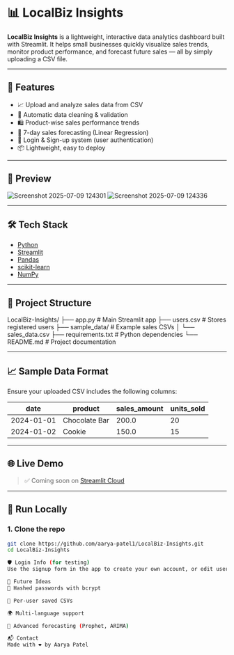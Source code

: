# 📊 LocalBiz Insights

**LocalBiz Insights** is a lightweight, interactive data analytics dashboard built with Streamlit. It helps small businesses quickly visualize sales trends, monitor product performance, and forecast future sales — all by simply uploading a CSV file.

---

## 🚀 Features

- 📈 Upload and analyze sales data from CSV
- 🧹 Automatic data cleaning & validation
- 🛍️ Product-wise sales performance trends
- 🔮 7-day sales forecasting (Linear Regression)
- 🧾 Login & Sign-up system (user authentication)
- 📦 Lightweight, easy to deploy

---

## 📸 Preview
![Screenshot 2025-07-09 124301](https://github.com/user-attachments/assets/d6f324f6-2854-48b2-a0ae-1d0795937996)
![Screenshot 2025-07-09 124336](https://github.com/user-attachments/assets/bc95bf20-70bc-4a75-91dc-d2ba8603104c)



---

## 🛠️ Tech Stack

- [Python](https://www.python.org/)
- [Streamlit](https://streamlit.io/)
- [Pandas](https://pandas.pydata.org/)
- [scikit-learn](https://scikit-learn.org/)
- [NumPy](https://numpy.org/)

---

## 📂 Project Structure

LocalBiz-Insights/
├── app.py # Main Streamlit app
├── users.csv # Stores registered users
├── sample_data/ # Example sales CSVs
│ └── sales_data.csv
├── requirements.txt # Python dependencies
└── README.md # Project documentation



---

## 📈 Sample Data Format

Ensure your uploaded CSV includes the following columns:

| date       | product      | sales_amount | units_sold |
|------------|--------------|---------------|------------|
| 2024-01-01 | Chocolate Bar| 200.0         | 20         |
| 2024-01-02 | Cookie       | 150.0         | 15         |

---

## 🌐 Live Demo

> ✅ Coming soon on [Streamlit Cloud](https://streamlit.io/cloud)

---

## 🚀 Run Locally

### 1. Clone the repo

```bash
git clone https://github.com/aarya-patel1/LocalBiz-Insights.git
cd LocalBiz-Insights

🛡️ Login Info (for testing)
Use the signup form in the app to create your own account, or edit users.csv to preload users.

🧠 Future Ideas
🔐 Hashed passwords with bcrypt

🧾 Per-user saved CSVs

🌍 Multi-language support

🧠 Advanced forecasting (Prophet, ARIMA)

📬 Contact
Made with ❤️ by Aarya Patel
